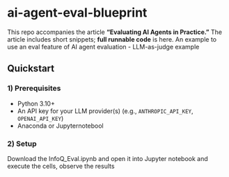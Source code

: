# ai-agent-eval-blueprint
This repo accompanies the article **“Evaluating AI Agents in Practice.”** The article includes short snippets; **full runnable code** is here. An example to use an eval feature of AI agent evaluation - LLM-as-judge example

## Quickstart

### 1) Prerequisites
- Python 3.10+
- An API key for your LLM provider(s) (e.g., `ANTHROPIC_API_KEY`, `OPENAI_API_KEY`)
- Anaconda or Jupyternotebool

### 2) Setup
Download the InfoQ_Eval.ipynb and open it into Jupyter notebook and execute the cells, observe the results
